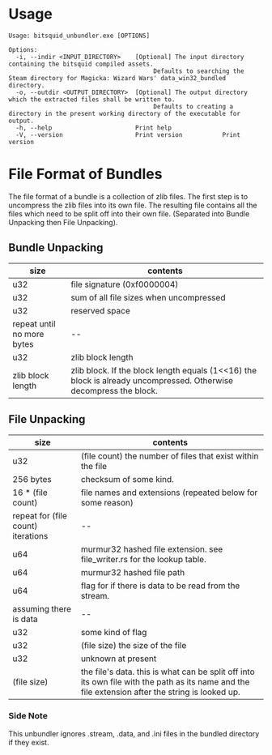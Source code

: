 # Usage
```
Usage: bitsquid_unbundler.exe [OPTIONS]

Options:
  -i, --indir <INPUT_DIRECTORY>    [Optional] The input directory containing the bitsquid compiled assets.
                                        Defaults to searching the Steam directory for Magicka: Wizard Wars' data_win32_bundled directory.
  -o, --outdir <OUTPUT_DIRECTORY>  [Optional] The output directory which the extracted files shall be written to.
                                        Defaults to creating a directory in the present working directory of the executable for output.
  -h, --help                       Print help
  -V, --version                    Print version           Print version
```

# File Format of Bundles
The file format of a bundle is a collection of zlib files. The first step is to uncompress the zlib files into its own file. The resulting file contains all the files which need to be split off into their own file. (Separated into Bundle Unpacking then File Unpacking).

## Bundle Unpacking
| size  | contents |
| ------------- | ------------- |
| u32  | file signature (0xf0000004)  |
| u32 | sum of all file sizes when uncompressed |
| u32 | reserved space |
| repeat until no more bytes | -- |
| u32 | zlib block length |
| zlib block length | zlib block. If the block length equals (1<<16) the block is already uncompressed. Otherwise decompress the block. |

## File Unpacking
| size  | contents |
| ------------- | ------------- |
| u32 | (file count) the number of files that exist within the file |
| 256 bytes | checksum of some kind. |
| 16 * (file count) | file names and extensions (repeated below for some reason) |
| repeat for (file count) iterations | -- |
| u64 | murmur32 hashed file extension. see file_writer.rs for the lookup table. |
| u64 | murmur32 hashed file path |
| u64 | flag for if there is data to be read from the stream. |
| assuming there is data | -- |
| u32 | some kind of flag |
| u32 | (file size) the size of the file |
| u32 | unknown at present |
| (file size) | the file's data. this is what can be split off into its own file with the path as its name and the file extension after the string is looked up. |

### Side Note
This unbundler ignores .stream, .data, and .ini files in the bundled directory if they exist.
